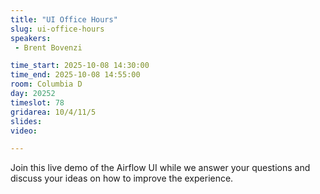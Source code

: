 ```yaml
---
title: "UI Office Hours"
slug: ui-office-hours
speakers:
 - Brent Bovenzi

time_start: 2025-10-08 14:30:00
time_end: 2025-10-08 14:55:00
room: Columbia D
day: 20252
timeslot: 78
gridarea: 10/4/11/5
slides:
video:

---
```



Join this live demo of the Airflow UI while we answer your questions and discuss your ideas on how to improve the experience.